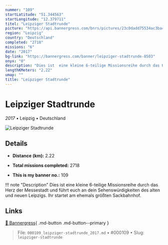 ```yaml
---
nummer: "109"
startLatitude: "51.344563"
startLongitude: "12.379711"
titel: "Leipziger Stadtrunde"
picture: "https://api.bannergress.com/bnrs/pictures/23c0dadd75534ac3ba400e4b74232da4"
region: "Leipzig"
country: "Deutschland"
completed: "2718"
missions: "6"
date: "2017"
bg-link: "https://bannergress.com/banner/leipziger-stadtrunde-8503"
onyx: "0"
description: "Dies ist  eine kleine 6-teilige Missionsreihe durch das Herz der Messestadt und führt euch an dein Sehenswürdigkeiten des alten und neuen Leipzigs.\nIhr startet am ehemals größten Sackbahnhof."
lengthKMeters: "2,22"
umap: ""
title: "Leipziger Stadtrunde"
---
```

# Leipziger Stadtrunde

*2017* • Leipzig • Deutschland

![Leipziger Stadtrunde](https://api.bannergress.com/bnrs/pictures/23c0dadd75534ac3ba400e4b74232da4)

## Details
- **Distance (km):** 2.22

- **Total missions completed:** 2718
- **This is my banner no.:** 109


!!! note "Description"
    Dies ist  eine kleine 6-teilige Missionsreihe durch das Herz der Messestadt und führt euch an dein Sehenswürdigkeiten des alten und neuen Leipzigs.
Ihr startet am ehemals größten Sackbahnhof.



## Links
[🔗 Bannergress](https://bannergress.com/banner/leipziger-stadtrunde-8503){ .md-button .md-button--primary }



> File: `000109_leipziger-stadtrunde_2017.md` • #000109 • Slug: `leipziger-stadtrunde`
